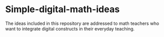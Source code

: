 # Simple-digital-math-ideas
The ideas included in this repository are addressed to math teachers who want to integrate digital constructs in their everyday teaching.  
